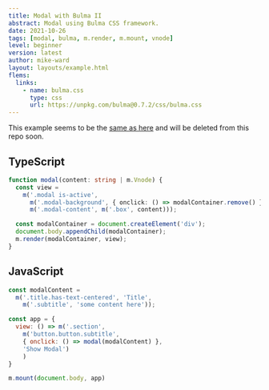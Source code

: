 ```yaml
---
title: Modal with Bulma II
abstract: Modal using Bulma CSS framework.
date: 2021-10-26
tags: [modal, bulma, m.render, m.mount, vnode]
level: beginner
version: latest
author: mike-ward
layout: layouts/example.html
flems:
  links:
    - name: bulma.css
      type: css
      url: https://unpkg.com/bulma@0.7.2/css/bulma.css
---
```


This example seems to be the [same as here](/examples/modal/) and will be deleted from this repo soon.

## TypeScript

~~~ts
function modal(content: string | m.Vnode) {
  const view =
    m('.modal is-active',
      m('.modal-background', { onclick: () => modalContainer.remove() }),
      m('.modal-content', m('.box', content)));

  const modalContainer = document.createElement('div');
  document.body.appendChild(modalContainer);
  m.render(modalContainer, view);
}
~~~

## JavaScript

~~~js
const modalContent =
  m('.title.has-text-centered', 'Title',
    m('.subtitle', 'some content here'));

const app = {
  view: () => m('.section',
    m('button.button.subtitle',
    { onclick: () => modal(modalContent) },
    'Show Modal')
    )
}

m.mount(document.body, app)
~~~
